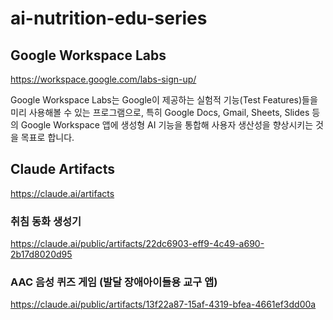 # ai-nutrition-edu-series

## Google Workspace Labs
https://workspace.google.com/labs-sign-up/

Google Workspace Labs는 Google이 제공하는 실험적 기능(Test Features)들을 미리 사용해볼 수 있는 프로그램으로, 
특히 Google Docs, Gmail, Sheets, Slides 등의 Google Workspace 앱에 
생성형 AI 기능을 통합해 사용자 생산성을 향상시키는 것을 목표로 합니다.

## Claude Artifacts
https://claude.ai/artifacts

### 취침 동화 생성기
https://claude.ai/public/artifacts/22dc6903-eff9-4c49-a690-2b17d8020d95

### AAC 음성 퀴즈 게임 (발달 장애아이들용 교구 앱)
https://claude.ai/public/artifacts/13f22a87-15af-4319-bfea-4661ef3dd00a 










